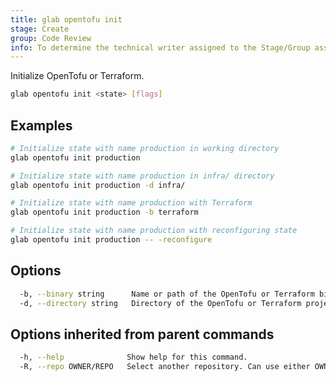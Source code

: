 ```yaml
---
title: glab opentofu init
stage: Create
group: Code Review
info: To determine the technical writer assigned to the Stage/Group associated with this page, see https://about.gitlab.com/handbook/product/ux/technical-writing/#assignments
---
```


<!--
This documentation is auto generated by a script.
Please do not edit this file directly. Run `make gen-docs` instead.
-->

Initialize OpenTofu or Terraform.

```bash title="terminal"
glab opentofu init <state> [flags]
```

## Examples

```bash title="terminal"
# Initialize state with name production in working directory
glab opentofu init production

# Initialize state with name production in infra/ directory
glab opentofu init production -d infra/

# Initialize state with name production with Terraform
glab opentofu init production -b terraform

# Initialize state with name production with reconfiguring state
glab opentofu init production -- -reconfigure
```

## Options

```bash title="terminal"
  -b, --binary string      Name or path of the OpenTofu or Terraform binary to use for the initialization. (default "tofu")
  -d, --directory string   Directory of the OpenTofu or Terraform project to initialize. (default ".")
```

## Options inherited from parent commands

```bash title="terminal"
  -h, --help              Show help for this command.
  -R, --repo OWNER/REPO   Select another repository. Can use either OWNER/REPO or `GROUP/NAMESPACE/REPO` format. Also accepts full URL or Git URL.
```
